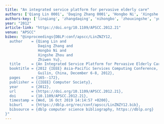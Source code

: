 ```yaml
---
title: "An integrated service platform for pervasive elderly care"
authors: ['Qiang Lin 0001', 'Daqing Zhang 0001', 'Hongbo Ni', 'Xingshe Zhou', 'Zhiwen Yu 0001']
authors-key: ['linqiang', 'zhangdaqing', 'nihongbo', 'zhouxingshe', 'yuzhiwen']
year: "2012"
article-link: "https://doi.org/10.1109/APSCC.2012.21"
venue: "APSCC"
bibex: "@inproceedings{DBLP:conf/apscc/LinZNZY12,
  author    = {Qiang Lin and
               Daqing Zhang and
               Hongbo Ni and
               Xingshe Zhou and
               Zhiwen Yu},
  title     = {An Integrated Service Platform for Pervasive Elderly Care},
  booktitle = {2012 {IEEE} Asia-Pacific Services Computing Conference, {APSCC} 2012,
               Guilin, China, December 6-8, 2012},
  pages     = {165--172},
  publisher = {{IEEE} Computer Society},
  year      = {2012},
  url       = {https://doi.org/10.1109/APSCC.2012.21},
  doi       = {10.1109/APSCC.2012.21},
  timestamp = {Wed, 16 Oct 2019 14:14:57 +0200},
  biburl    = {https://dblp.org/rec/conf/apscc/LinZNZY12.bib},
  bibsource = {dblp computer science bibliography, https://dblp.org}
}"
---
```

